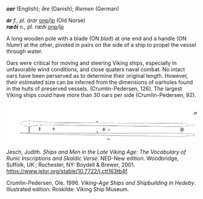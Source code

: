**_oar_** (English); _åre_ (Danish); _Riemen_ (German)  

_**ár** f., pl. árar_ [onp](https://onp.ku.dk/onp/onp.php?o4167)/[lp](https://lexiconpoeticum.org/m.php?p=lemma&i=4453) (Old Norse)   
_**rœði** n., pl. rœði_ [onp](https://onp.ku.dk/onp/onp.php?o65885)/[lp](https://lexiconpoeticum.org/m.php?p=lemma&i=69061) 

A long wooden pole with a blade (ON _blað_) at one end and a handle (ON _hlumr_) at the other, pivoted in pairs on the side of a ship to propel the vessel through water.  

Oars were critical for moving and steering Viking ships, especially in unfavorable wind conditions, and close quaters naval combat. No intact oars have been perserved as to determine their original length. However, their estimated size can be inferred from the dimensions of oarholes found in the hulls of preserved vessels. (Crumlin-Pedersen, 126).  The largest Viking ships could have more than 30 oars per side (Crumlin-Pedersen, 92). 

![oar from Gokstad ship](../images/Nicolaysen_Oars.png)

Jesch, Judith. _Ships and Men in the Late Viking Age: The Vocabulary of Runic Inscriptions and Skaldic Verse_. NED-New edition. Woodbridge, Suffolk, UK ; Rochester, NY: Boydell & Brewer, 2001. https://www.jstor.org/stable/10.7722/j.ctt163tb4f.

Crumlin-Pedersen, Ole. 1996. _Viking-Age Ships and Shipbuilding in Hedeby_. Illustrated edition. Roskilde: Viking Ship Museum.

